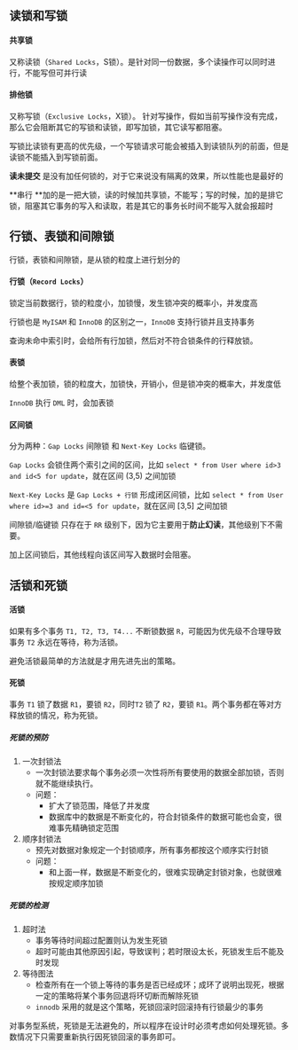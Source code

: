 ## 读锁和写锁



#### 共享锁

又称读锁（`Shared Locks`，S锁）。是针对同一份数据，多个读操作可以同时进行，不能写但可并行读



#### 排他锁

又称写锁（`Exclusive Locks`，X锁）。 针对写操作，假如当前写操作没有完成，那么它会阻断其它的写锁和读锁，即写加锁，其它读写都阻塞。

写锁比读锁有更高的优先级，一个写锁请求可能会被插入到读锁队列的前面，但是读锁不能插入到写锁前面。



**读未提交** 是没有加任何锁的，对于它来说没有隔离的效果，所以性能也是最好的

**串行 **加的是一把大锁，读的时候加共享锁，不能写；写的时候，加的是排它锁，阻塞其它事务的写入和读取，若是其它的事务长时间不能写入就会报超时





## 行锁、表锁和间隙锁

行锁，表锁和间隙锁，是从锁的粒度上进行划分的



#### 行锁（`Record Locks`）

锁定当前数据行，锁的粒度小，加锁慢，发生锁冲突的概率小，并发度高

行锁也是 `MyISAM` 和 `InnoDB` 的区别之一，`InnoDB` 支持行锁并且支持事务

查询未命中索引时，会给所有行加锁，然后对不符合锁条件的行释放锁。



#### 表锁

给整个表加锁，锁的粒度大，加锁快，开销小，但是锁冲突的概率大，并发度低

`InnoDB` 执行 `DML` 时，会加表锁



#### 区间锁

分为两种：`Gap Locks` 间隙锁 和 `Next-Key Locks` 临键锁。

`Gap Locks` 会锁住两个索引之间的区间，比如 `select * from User where id>3 and id<5 for update`，就在区间 (3,5) 之间加锁

`Next-Key Locks` 是 `Gap Locks + 行锁` 形成闭区间锁，比如 `select * from User where id>=3 and id=<5 for update`，就在区间 [3,5] 之间加锁

间隙锁/临键锁 只存在于 `RR` 级别下，因为它主要用于**防止幻读**，其他级别下不需要。

加上区间锁后，其他线程向该区间写入数据时会阻塞。





## 活锁和死锁

#### 活锁

如果有多个事务 `T1, T2, T3, T4...` 不断锁数据 `R`，可能因为优先级不合理导致事务 `T2` 永远在等待，称为活锁。

避免活锁最简单的方法就是才用先进先出的策略。



#### 死锁

事务 `T1` 锁了数据 `R1`，要锁 `R2`，同时`T2` 锁了 `R2`，要锁 `R1`。两个事务都在等对方释放锁的情况，称为死锁。



##### 死锁的预防

1. 一次封锁法
    - 一次封锁法要求每个事务必须一次性将所有要使用的数据全部加锁，否则就不能继续执行。
    - 问题：
        - 扩大了锁范围，降低了并发度
        - 数据库中的数据是不断变化的，符合封锁条件的数据可能也会变，很难事先精确锁定范围
2. 顺序封锁法
    - 预先对数据对象规定一个封锁顺序，所有事务都按这个顺序实行封锁
    - 问题：
        - 和上面一样，数据是不断变化的，很难实现确定封锁对象，也就很难按规定顺序加锁



##### 死锁的检测

1. 超时法
    - 事务等待时间超过配置则认为发生死锁
    - 超时可能由其他原因引起，导致误判；若时限设太长，死锁发生后不能及时发现
2. 等待图法
    - 检查所有在一个锁上等待的事务是否已经成环；成环了说明出现死，根据一定的策略将某个事务回退将环切断而解除死锁
    - `innodb` 采用的就是这个策略，死锁回滚时回滚持有行锁最少的事务

对事务型系统，死锁是无法避免的，所以程序在设计时必须考虑如何处理死锁。多数情况下只需要重新执行因死锁回滚的事务即可。
